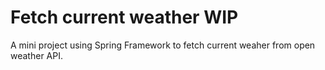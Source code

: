 # Fetch current weather WIP
A mini project using Spring Framework to fetch current weaher from open weather API.